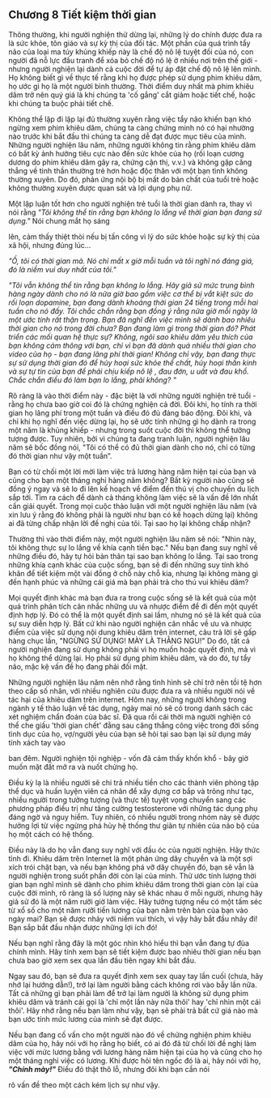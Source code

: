 ## Chương 8 Tiết kiệm thời gian

Thông thường, khi người nghiện thử dừng lại, những lý do chính được đưa ra là sức khỏe, tôn giáo và sự kỳ thị của đối tác. Một phần của quá trình tẩy não của loại ma túy khủng khiếp này là chế độ nô lệ tuyệt đối của nó, con người đã nỗ lực đấu tranh để xóa bỏ chế độ nô lệ ở nhiều nơi trên thế giới - nhưng người nghiện lại dành cả cuộc đời để tự áp đặt chế độ nô lệ lên mình. Họ không biết gì về thực tế rằng khi họ được phép sử dụng phim khiêu dâm, họ ước gì họ là một người bình thường. Thời điểm duy nhất mà phim khiêu dâm trở nên quý giá là khi chúng ta 'cố gắng' cắt giảm hoặc tiết chế, hoặc khi chúng ta buộc phải tiết chế.

Không thể lặp đi lặp lại đủ thường xuyên rằng việc tẩy não khiến bạn khó ngừng xem phim khiêu dâm, chúng ta càng chứng minh nó có hại nhường nào trước khi bắt đầu thì chúng ta càng dễ đạt được mục tiêu của mình. Những người nghiện lâu năm, những người không tin rằng phim khiêu dâm có bất kỳ ảnh hưởng tiêu cực nào đến sức khỏe của họ (rối loạn cương dương do phim khiêu dâm gây ra, chứng cận thị, v.v.) và không gặp căng thẳng về tinh thần thường trẻ hơn hoặc độc thân với một bạn tình không thường xuyên. Do đó, phản ứng nội bộ bị mất do bản chất của tuổi trẻ hoặc không thường xuyên được quan sát và lợi dụng phụ nữ.

Một lập luận tốt hơn cho người nghiện trẻ tuổi là thời gian dành ra, thay vì nói rằng *"Tôi không thể tin rằng bạn không lo lắng về thời gian bạn đang sử dụng."* Nói chung mắt họ sáng

lên, cảm thấy thiệt thòi nếu bị tấn công vì lý do sức khỏe hoặc sự kỳ thị của xã hội, nhưng đúng lúc…

*"Ồ, tôi có thời gian mà. Nó chỉ mất x giờ mỗi tuần và tôi nghĩ nó đáng giá, đó là niềm vui duy nhất của tôi."*

*"Tôi vẫn không thể tin rằng bạn không lo lắng. Hãy giả sử mức trung bình hàng ngày dành cho nó là nửa giờ bao gồm việc cơ thể bị vắt kiệt sức do rối loạn dopamine, bạn đang dành khoảng thời gian 24 tiếng trong mỗi hai tuần cho nó đấy. Tôi chắc chắn rằng bạn đồng ý rằng nửa giờ mỗi ngày là một ước tính rất thận trọng. Bạn đã nghĩ đến việc mình sẽ dành bao nhiêu thời gian cho nó trong đời chưa? Bạn đang làm gì trong thời gian đó? Phát triển các mối quan hệ thực sự? Không, ngôi sao khiêu dâm yêu thích của bạn không cảm thông với bạn, chỉ vì bạn đã dành quá nhiều thời gian cho video của họ - bạn đang lãng phí thời gian! Không chỉ vậy, bạn đang thực sự sử dụng thời gian đó để hủy hoại sức khỏe thể chất, hủy hoại thần kinh và sự tự tin của bạn để phải chịu kiếp nô lệ , đau đớn, u uất và đau khổ. Chắc chắn điều đó làm bạn lo lắng, phải không? "*

Rõ ràng là vào thời điểm này - đặc biệt là với những người nghiện trẻ tuổi - rằng họ chưa bao giờ coi đó là chứng nghiện cả đời. Đôi khi, họ tính ra thời gian họ lãng phí trong một tuần và điều đó đủ đáng báo động. Đôi khi, và chỉ khi họ nghĩ đến việc dừng lại, họ sẽ ước tính những gì họ dành ra trong một năm là khủng khiếp - nhưng trong suốt cuộc đời thì không thể tưởng tượng được. Tuy nhiên, bởi vì chúng ta đang tranh luận, người nghiện lâu năm sẽ bốc đồng nói, "Tôi có thể có đủ thời gian dành cho nó, chỉ có từng đó thời gian như vậy một tuần”.

Bạn có từ chối một lời mời làm việc trả lương hàng năm hiện tại của bạn và cũng cho bạn một tháng nghỉ hàng năm không? Bất kỳ người nào cũng sẽ đồng ý ngay và sẽ lo đi lên kế hoạch về điểm đến thú vị cho chuyến du lịch sắp tới. Tìm ra cách để dành cả tháng không làm việc sẽ là vấn đề lớn nhất cần giải quyết. Trong mọi cuộc thảo luận với một người nghiện lâu năm (và xin lưu ý rằng đó không phải là người như bạn có kế hoạch dừng lại) không ai đã từng chấp nhận lời đề nghị của tôi. Tại sao họ lại không chấp nhận?

Thường thì vào thời điểm này, một người nghiện lâu năm sẽ nói: "Nhìn này, tôi không thực sự lo lắng về khía cạnh tiền bạc." Nếu bạn đang suy nghĩ về những điều đó, hãy tự hỏi bản thân tại sao bạn không lo lắng. Tại sao trong những khía cạnh khác của cuộc sống, bạn sẽ đi đến những suy tính khó khăn để tiết kiệm một vài đồng ở chỗ này chỗ kia, nhưng lại không màng gì đến hạnh phúc và những cái giá mà bạn phải trả cho thú vui khiêu dâm?

Mọi quyết định khác mà bạn đưa ra trong cuộc sống sẽ là kết quả của một quá trình phân tích cân nhắc những ưu và nhược điểm để đi đến một quyết định hợp lý. Đó có thể là một quyết định sai lầm, nhưng nó sẽ là kết quả của sự suy diễn hợp lý. Bất cứ khi nào người nghiện cân nhắc về ưu và nhược điểm của việc sử dụng nội dung khiêu dâm trên internet, câu trả lời sẽ gấp hàng chục lần, "NGỪNG SỬ DỤNG! MÀY LÀ THẰNG NGU!" Do đó, tất cả người nghiện đang sử dụng không phải vì họ muốn hoặc quyết định, mà vì họ không thể dừng lại. Họ phải sử dụng phim khiêu dâm, và do đó, tự tẩy não, mặc kệ vấn đề họ đang phải đối mặt.

Những người nghiện lâu năm nên nhớ rằng tình hình sẽ chỉ trở nên tồi tệ hơn theo cấp số nhân, với nhiều nghiên cứu được đưa ra và nhiều người nói về tác hại của khiêu dâm trên internet. Hôm nay, những người không trong ngành y tế thảo luận về tác dụng, ngày mai nó sẽ có trong danh sách các xét nghiệm chẩn đoán của bác sĩ. Đã qua rồi cái thời mà người nghiện có thể che giấu 'thời gian chết' đằng sau căng thẳng công việc trong đời sống tình dục của họ, vợ/người yêu của bạn sẽ hỏi tại sao bạn lại sử dụng máy tính xách tay vào

ban đêm. Người nghiện tội nghiệp - vốn đã cảm thấy khốn khổ - bây giờ muốn mặt đất mở ra và nuốt chửng họ.

Điều kỳ lạ là nhiều người sẽ chi trả nhiều tiền cho các thành viên phòng tập thể dục và huấn luyện viên cá nhân để xây dựng cơ bắp và trông như tạc, nhiều người trong tưởng tượng (và thực tế) tuyệt vọng chuyển sang các phương pháp điều trị như tăng cường testosterone với những tác dụng phụ đáng ngờ và nguy hiểm. Tuy nhiên, có nhiều người trong nhóm này sẽ được hưởng lợi từ việc ngừng phá hủy hệ thống thư giãn tự nhiên của não bộ của họ một cách có hệ thống.

Điều này là do họ vẫn đang suy nghĩ với đầu óc của người nghiện. Hãy thức tỉnh đi. Khiêu dâm trên Internet là một phản ứng dây chuyền và là một sợi xích trói chặt bạn, và nếu bạn không phá vỡ dây chuyền đó, bạn sẽ vẫn là người nghiện trong suốt phần đời còn lại của mình. Thử ước tính lượng thời gian bạn nghĩ mình sẽ dành cho phim khiêu dâm trong thời gian còn lại của cuộc đời mình, rõ ràng là số lượng này sẽ khác nhau ở mỗi người, nhưng hãy giả sử đó là một năm rưỡi giờ làm việc. Hãy tưởng tượng nếu có một tấm séc từ xổ số cho một năm rưỡi tiền lương của bạn nằm trên bàn của bạn vào ngày mai? Bạn sẽ được nhảy với niềm vui thích, vì vậy hãy bắt đầu nhảy đi! Bạn sắp bắt đầu nhận được những lợi ích đó!

Nếu bạn nghĩ rằng đây là một góc nhìn khó hiểu thì bạn vẫn đang tự đùa chính mình. Hãy tính xem bạn sẽ tiết kiệm được bao nhiêu thời gian nếu bạn chưa bao giờ xem sex qua lần đầu tiên ngay khi bắt đầu.

Ngay sau đó, bạn sẽ đưa ra quyết định xem sex quay tay lần cuối (chưa, hãy nhớ lại hướng dẫn!), trở lại làm người bằng cách không rơi vào bẫy lần nữa. Tất cả những gì bạn phải làm để trở lại làm người là không sử dụng phim khiêu dâm và tránh cái gọi là 'chỉ một lần này nữa thôi' hay 'chỉ nhìn một cái thôi'. Hãy nhớ rằng nếu bạn làm như vậy, bạn sẽ phải trả bất cứ giá nào mà bạn ước tính mức lương của mình sẽ đạt được.

Nếu bạn đang cố vấn cho một người nào đó về chứng nghiện phim khiêu dâm của họ, hãy nói với họ rằng họ biết, có ai đó đã từ chối lời đề nghị làm việc với mức lương bằng với lương hàng năm hiện tại của họ và cũng cho họ một tháng nghỉ việc có lương. Khi được hỏi tên ngốc đó là ai, hãy nói với họ, ***"Chính mày!"*** Điều đó thật thô lỗ, nhưng đôi khi bạn cần nói

rõ vấn đề theo một cách kém lịch sự như vậy.